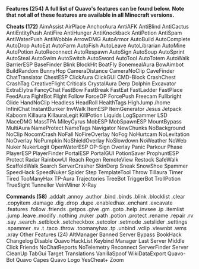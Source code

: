 **Features (254)**
**A full list of Quavo's features can be found below.**
**Note that not all of these features are available in all Minecraft versions.**

**Cheats (172)**
AimAssist
AirPlace
AnchorAura
AntiAFK
AntiBlind
AntiCactus
AntiEntityPush
AntiFire
AntiHunger
AntiKnockback
AntiPotion
AntiSpam
AntiWaterPush
AntiWobble
ArrowDMG
AutoArmor
AutoBuild
AutoComplete
AutoDrop
AutoEat
AutoFarm
AutoFish
AutoLeave
AutoLibrarian
AutoMine
AutoPotion
AutoReconnect
AutoRespawn
AutoSign
AutoSoup
AutoSprint
AutoSteal
AutoSwim
AutoSwitch
AutoSword
AutoTool
AutoTotem
AutoWalk
BarrierESP
BaseFinder
Blink
BlockHit
BoatFly
BonemealAura
BowAimbot
BuildRandom
BunnyHop
CameraDistance
CameraNoClip
CaveFinder
ChatTranslator
ChestESP
ClickAura
ClickGUI
CMD-Block
CrashChest
CrashTag
CreativeFlight
Criticals
CrystalAura
Derp
Dolphin
Excavator
ExtraElytra
FancyChat
FastBow
FastBreak
FastEat
FastLadder
FastPlace
FeedAura
FightBot
Flight
Follow
ForceOP
ForcePush
Freecam
Fullbright
Glide
HandNoClip
Headless
HeadRoll
HealthTags
HighJump
/home
InfiniChat
InstantBunker
InvWalk
ItemESP
ItemGenerator
Jesus
Jetpack
Kaboom
Killaura
KillauraLegit
KillPotion
Liquids
LogSpammer
LSD
MaceDMG
MassTPA
MileyCyrus
MobESP
MobSpawnESP
MountBypass
MultiAura
NameProtect
NameTags
Navigator
NewChunks
NoBackground
NoClip
NocomCrash
NoFall
NoFireOverlay
NoFog
NoHurtcam
NoLevitation
NoOverlay
NoPumpkin
NoShieldOverlay
NoSlowdown
NoWeather
NoWeb
Nuker
NukerLegit
OpenWaterESP
OP-Sign
Overlay
Panic
Parkour
Phase
PlayerESP
PlayerFinder
PortalESP
PortalGUI
PotionSaver
ProphuntESP
Protect
Radar
RainbowUI
Reach
Regen
RemoteView
Restock
SafeWalk
ScaffoldWalk
Search
ServerCrasher
SkinDerp
Sneak
SnowShoe
Spammer
SpeedHack
SpeedNuker
Spider
Step
TemplateTool
Throw
Tillaura
Timer
Tired
TooManyHax
TP-Aura
Trajectories
TreeBot
TriggerBot
TrollPotion
TrueSight
Tunneller
VeinMiner
X-Ray


**Commands (58)**
.addalt
.annoy
.author
.bind
.binds
.blink
.blocklist
.clear
.copyitem
.damage
.dig
.drop
.dupe
.enabledhax
.enchant
.excavate
.features
.follow
.friends
.getpos
.give
.gm
.goto
.help
.invsee
.ip
.itemlist
.jump
.leave
.modify
.nothing
.nuker
.path
.potion
.protect
.rename
.repair
.rv
.say
.search
.setblock
.setcheckbox
.setcolor
.setmode
.setslider
.settings
.spammer
.sv
.t
.taco
.throw
.toomanyhax
.tp
.unbind
.vclip
.viewnbt
.wms
.xray
Other Features (24)
AltManager
Banned Server Bypass
BookHack
Changelog
Disable Quavo
HackList
Keybind Manager
Last Server
Middle Click Friends
NoChatReports
NoTelemetry
Reconnect
ServerFinder
Server CleanUp
TabGui
Target
Translations
VanillaSpoof
WikiDataExport
Quavo-Bot
Quavo Capes
Quavo Logo
YesCheat+
Zoom
